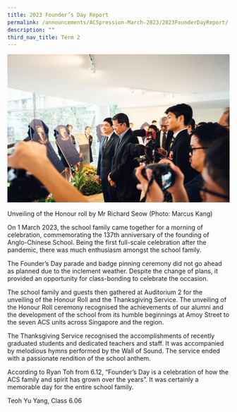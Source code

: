 ```yaml
---
title: 2023 Founder’s Day Report
permalink: /announcements/ACSpression-March-2023/2023FounderDayReport/
description: ""
third_nav_title: Term 2
---
```

![](/images/ACSpression/Picture30.jpg)

Unveiling of the Honour roll by Mr Richard Seow (Photo: Marcus Kang)

On 1 March 2023, the school family came together for a morning of celebration, commemorating the 137th anniversary of the founding of Anglo-Chinese School. Being the first full-scale celebration after the pandemic, there was much enthusiasm amongst the school family.

The Founder’s Day parade and badge pinning ceremony did not go ahead as planned due to the inclement weather. Despite the change of plans, it provided an opportunity for class-bonding to celebrate the occasion.

The school family and guests then gathered at Auditorium 2 for the unveiling of the Honour Roll and the Thanksgiving Service. The unveiling of the Honour Roll ceremony recognised the achievements of our alumni and the development of the school from its humble beginnings at Amoy Street to the seven ACS units across Singapore and the region.

The Thanksgiving Service recognised the accomplishments of recently graduated students and dedicated teachers and staff. It was accompanied by melodious hymns performed by the Wall of Sound. The service ended with a passionate rendition of the school anthem.

According to Ryan Toh from 6.12, “Founder’s Day is a celebration of how the ACS family and spirit has grown over the years”. It was certainly a memorable day for the entire school family.

Teoh Yu Yang, Class 6.06
